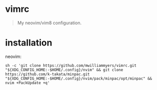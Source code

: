 # vimrc

> My neovim/vim8 configuration.

# installation

neovim: 
```
sh -c 'git clone https://github.com/mwilliammyers/vimrc.git "${XDG_CONFIG_HOME:-$HOME/.config}/nvim" && git clone https://github.com/k-takata/minpac.git "${XDG_CONFIG_HOME:-$HOME/.config}/nvim/pack/minpac/opt/minpac" && nvim +PackUpdate +q'
```
